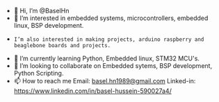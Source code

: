- 👋 Hi, I’m @BaselHn
- 👀 I’m interested in embedded systems, microcontrollers, embedded linux, BSP development.
-     I’m also interested in making projects, arduino raspberry and beaglebone boards and projects.
- 🌱 I’m currently learning Python, Embedded linux, STM32 MCU's.
- 💞️ I’m looking to collaborate on Embedded sytems, BSP development, Python Scripting.
- 📫 How to reach me 
      Email:
      basel.hn1989@gmail.com
      Linked-in:
      https://www.linkedin.com/in/basel-hussein-590027a4/
